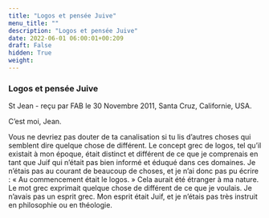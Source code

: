 ```yaml
---
title: "Logos et pensée Juive"
menu_title: ""
description: "Logos et pensée Juive"
date: 2022-06-01 06:00:01+00:209
draft: False
hidden: True
weight:
---
```

### Logos et pensée Juive

St Jean - reçu par FAB le 30 Novembre 2011, Santa Cruz, Californie, USA.

C’est moi, Jean.

Vous ne devriez pas douter de ta canalisation si tu lis d’autres choses qui semblent dire quelque chose de différent. Le concept grec de logos, tel qu’il existait à mon époque, était distinct et différent de ce que je comprenais en tant que Juif qui n’était pas bien informé et éduqué dans ces domaines. Je n’étais pas au courant de beaucoup de choses, et je n’ai donc pas pu écrire : « Au commencement était le logos. » Cela aurait été étranger à ma nature. Le mot grec exprimait quelque chose de différent de ce que je voulais. Je n’avais pas un esprit grec. Mon esprit était Juif, et je n’étais pas très instruit en philosophie ou en théologie.
